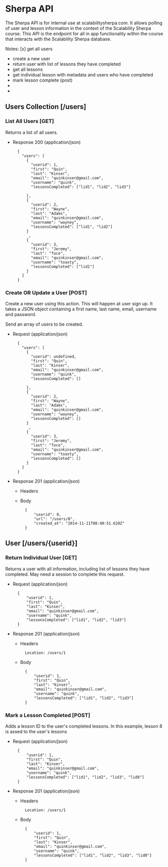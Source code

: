 # Sherpa API

The Sherpa API is for internal use at scalabilitysherpa.com. It allows polling of user
and lesson information in the context of the Scalability Sherpa course. This API is
the endpoint for all in app functionality within the course that interacts with the
Scalability Sherpa database.

Notes:
[x] get all users
- create a new user
- return user with list of lessons they have completed
- get all lessons
- get individual lesson with metadata and users who have completed
- mark lesson complete (post)
-
-

## Users Collection [/users]

### List All Users [GET]

Returns a list of all users.

+ Response 200 (application/json)

        {
          "users": [
            {
              "userid": 1,
              "first": "Quin",
              "last": "Kinser",
              "email": "quinkinser@gmail.com",
              "username": "quink",
              "lessonsCompleted": ["lid1", "lid2", "lid3"]

            },
            {
              "userid": 2,
              "first": "Wayne",
              "last": "Adams",
              "email": "quinkinser@gmail.com",
              "username": "wayney",
              "lessonsCompleted": ["lid1", "lid2"]
            }
             ,
            {
              "userid": 3,
              "first": "Jeremy",
              "last": "Toce",
              "email": "quinkinser@gmail.com",
              "username": "toasty",
              "lessonsCompleted": ["lid1"]
            }
          ]
        }



### Create OR Update a User [POST]

Create a new user using this action. This will happen at user sign up. It takes a
JSON object containing a first name, last name, email, username and password.

Send an array of users to be created.

+ Request (application/json)

        {
          "users": [
            {
              "userid": undefined,
              "first": "Quin",
              "last": "Kinser",
              "email": "quinkinser@gmail.com",
              "username": "quink",
              "lessonsCompleted": []

            },
            {
              "userid": 2,
              "first": "Wayne",
              "last": "Adams",
              "email": "quinkinser@gmail.com",
              "username": "wayney",
              "lessonsCompleted": []
            }
             ,
            {
              "userid": 3,
              "first": "Jeremy",
              "last": "Toce",
              "email": "quinkinser@gmail.com",
              "username": "toasty",
              "lessonsCompleted": []
            }
          ]
        }

+ Response 201 (application/json)

    + Headers



    + Body

            {
                "userid": 8,
                "url": "/users/8",
                "created_at": "2014-11-11T08:40:51.620Z"
            }

## User [/users/{userid}]

### Return Individual User [GET]

Returns a user with all information, including list of lessons they have completed. May need a session to complete
this request.

+ Request (application/json)

        {
            "userid": 1,
            "first": "Quin",
            "last": "Kinser",
            "email": "quinkinser@gmail.com",
            "username": "quink",
            "lessonsCompleted": ["lid1", "lid2", "lid3"]
        }

+ Response 201 (application/json)

    + Headers

            Location: /users/1

    + Body

            {
                "userid": 1,
                "first": "Quin",
                "last": "Kinser",
                "email": "quinkinser@gmail.com",
                "username": "quink",
                "lessonsCompleted": ["lid1", "lid2", "lid3"]
            }


### Mark a Lesson Completed [POST]

Adds a lesson ID to the user's completed lessons. In this example, lesson 8 is assed to the user's lessons

+ Request (application/json)

        {
            "userid": 1,
            "first": "Quin",
            "last": "Kinser",
            "email": "quinkinser@gmail.com",
            "username": "quink",
            "lessonsCompleted": ["lid1", "lid2", "lid3", "lid8"]
        }

+ Response 201 (application/json)

    + Headers

            Location: /users/1

    + Body

            {
                "userid": 1,
                "first": "Quin",
                "last": "Kinser",
                "email": "quinkinser@gmail.com",
                "username": "quink",
                "lessonsCompleted": ["lid1", "lid2", "lid3", "lid8"]
            }


